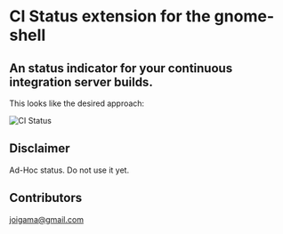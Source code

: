 # CI Status extension for the gnome-shell

## An status indicator for your continuous integration server builds.

This looks like the desired approach: 

![CI Status](https://github.com/joiggama/gnome-shell-cistatus/raw/c64584d3c866b6214f19be4cf609b8405ee2ad3a/doc/cistatus-preview.jpg)

## Disclaimer

Ad-Hoc status. Do not use it yet.

## Contributors

joigama@gmail.com
